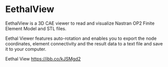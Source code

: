 # EethalView
EethalView is a 3D CAE viewer to read and visualize Nastran OP2 Finite Element Model and STL files.

Eethal Viewer features auto-rotation and enables you to export the node coordinates, element connectivity and the result data to a text file and save it to your computer.

Eethal View
https://ibb.co/kJSMgd2